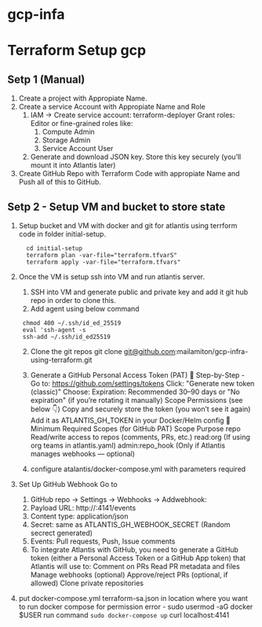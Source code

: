 # gcp-infa
# Terraform Setup gcp
## Setp 1 (Manual)
  1. Create a project with Appropiate Name. 
  2. Create a service Account with Appropiate Name and Role 
       1. IAM → Create service account: terraform-deployer
            Grant roles:
            Editor or fine-grained roles like:
            1. Compute Admin
            2. Storage Admin
            3. Service Account User
       2. Generate and download JSON key. Store this key securely (you’ll mount it into Atlantis later)
  3.  Create GitHub Repo with Terraform Code with appropiate Name and Push all of this to GitHub.

## Setp 2 - Setup VM and bucket to store state
 1.  Setup bucket and VM with docker and git for atlantis using terrform code in folder initial-setup.
      ```
        cd initial-setup
        terraform plan -var-file="terraform.tfvarS"
        terraform apply -var-file="terraform.tfvars"
      ```
   2. Once the VM is setup ssh into VM and run atlantis server.
      1. SSH into VM and generate public and private key and add it git hub repo in order to clone this.
      2. Add agent using below command
        ```
         chmod 400 ~/.ssh/id_ed_25519
         eval 'ssh-agent -s
         ssh-add ~/.ssh/id_ed25519
        ```
      2. Clone the git repos  git clone git@github.com:mailamiton/gcp-infra-using-terraform.git
      3. Generate a GitHub Personal Access Token (PAT)
      🔧 Step-by-Step -
              Go to: https://github.com/settings/tokens
              Click: "Generate new token (classic)"
              Choose:
              Expiration: Recommended 30–90 days or "No expiration" (if you’re rotating it manually)
              Scope Permissions (see below 👇)
              Copy and securely store the token (you won’t see it again)
              Add it as ATLANTIS_GH_TOKEN in your Docker/Helm config
              🔐 Minimum Required Scopes (for GitHub PAT)
              Scope	Purpose
              repo	Read/write access to repos (comments, PRs, etc.)
              read:org	(If using org teams in atlantis.yaml)
              admin:repo_hook	(Only if Atlantis manages webhooks — optional)

       4. configure atalantis/docker-compose.yml with parameters required
   3. Set Up GitHub Webhook Go to 
      1. GitHub repo → Settings → Webhooks → Addwebhook:
      2. Payload URL: http://<your-server-ip>:4141/events
      3. Content type: application/json
      4. Secret: same as ATLANTIS_GH_WEBHOOK_SECRET (Random secrect generated)
      5. Events: Pull requests, Push, Issue comments
      6. To integrate Atlantis with GitHub, you need to generate a GitHub token (either a Personal Access Token or a GitHub App token) that Atlantis will use to:
        Comment on PRs
        Read PR metadata and files
        Manage webhooks (optional)
        Approve/reject PRs (optional, if allowed)
        Clone private repositories

   4. put docker-compose.yml  terraform-sa.json in location where you want to run docker compose
           for permission error - sudo usermod -aG docker $USER
           run command 
           ```
             sudo docker-compose up
           ```
            curl localhost:4141
